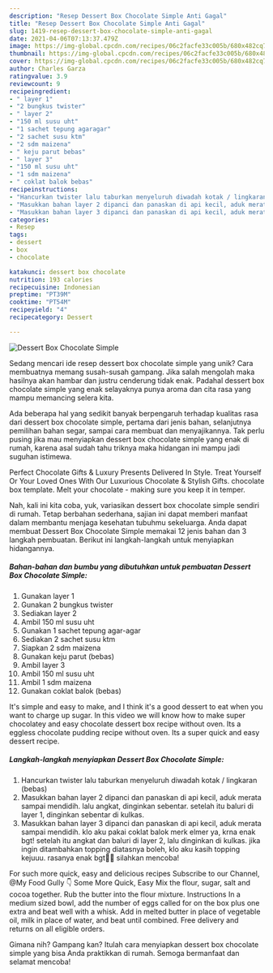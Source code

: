 ```yaml
---
description: "Resep Dessert Box Chocolate Simple Anti Gagal"
title: "Resep Dessert Box Chocolate Simple Anti Gagal"
slug: 1419-resep-dessert-box-chocolate-simple-anti-gagal
date: 2021-04-06T07:13:37.479Z
image: https://img-global.cpcdn.com/recipes/06c2facfe33c005b/680x482cq70/dessert-box-chocolate-simple-foto-resep-utama.jpg
thumbnail: https://img-global.cpcdn.com/recipes/06c2facfe33c005b/680x482cq70/dessert-box-chocolate-simple-foto-resep-utama.jpg
cover: https://img-global.cpcdn.com/recipes/06c2facfe33c005b/680x482cq70/dessert-box-chocolate-simple-foto-resep-utama.jpg
author: Charles Garza
ratingvalue: 3.9
reviewcount: 9
recipeingredient:
- " layer 1"
- "2 bungkus twister"
- " layer 2"
- "150 ml susu uht"
- "1 sachet tepung agaragar"
- "2 sachet susu ktm"
- "2 sdm maizena"
- " keju parut bebas"
- " layer 3"
- "150 ml susu uht"
- "1 sdm maizena"
- " coklat balok bebas"
recipeinstructions:
- "Hancurkan twister lalu taburkan menyeluruh diwadah kotak / lingkaran (bebas)"
- "Masukkan bahan layer 2 dipanci dan panaskan di api kecil, aduk merata sampai mendidih. lalu angkat, dinginkan sebentar. setelah itu baluri di layer 1, dinginkan sebentar di kulkas."
- "Masukkan bahan layer 3 dipanci dan panaskan di api kecil, aduk merata sampai mendidih. klo aku pakai coklat balok merk elmer ya, krna enak bgt! setelah itu angkat dan baluri di layer 2, lalu dinginkan di kulkas. jika ingin ditambahkan topping diatasnya boleh, klo aku kasih topping kejuuu. rasanya enak bgt💛💛 silahkan mencoba!"
categories:
- Resep
tags:
- dessert
- box
- chocolate

katakunci: dessert box chocolate 
nutrition: 193 calories
recipecuisine: Indonesian
preptime: "PT39M"
cooktime: "PT54M"
recipeyield: "4"
recipecategory: Dessert

---
```



![Dessert Box Chocolate Simple](https://img-global.cpcdn.com/recipes/06c2facfe33c005b/680x482cq70/dessert-box-chocolate-simple-foto-resep-utama.jpg)

Sedang mencari ide resep dessert box chocolate simple yang unik? Cara membuatnya memang susah-susah gampang. Jika salah mengolah maka hasilnya akan hambar dan justru cenderung tidak enak. Padahal dessert box chocolate simple yang enak selayaknya punya aroma dan cita rasa yang mampu memancing selera kita.

Ada beberapa hal yang sedikit banyak berpengaruh terhadap kualitas rasa dari dessert box chocolate simple, pertama dari jenis bahan, selanjutnya pemilihan bahan segar, sampai cara membuat dan menyajikannya. Tak perlu pusing jika mau menyiapkan dessert box chocolate simple yang enak di rumah, karena asal sudah tahu triknya maka hidangan ini mampu jadi suguhan istimewa.

Perfect Chocolate Gifts &amp; Luxury Presents Delivered In Style. Treat Yourself Or Your Loved Ones With Our Luxurious Chocolate &amp; Stylish Gifts. chocolate box template. Melt your chocolate - making sure you keep it in temper.


Nah, kali ini kita coba, yuk, variasikan dessert box chocolate simple sendiri di rumah. Tetap berbahan sederhana, sajian ini dapat memberi manfaat dalam membantu menjaga kesehatan tubuhmu sekeluarga. Anda dapat membuat Dessert Box Chocolate Simple memakai 12 jenis bahan dan 3 langkah pembuatan. Berikut ini langkah-langkah untuk menyiapkan hidangannya.

<!--inarticleads1-->

##### Bahan-bahan dan bumbu yang dibutuhkan untuk pembuatan Dessert Box Chocolate Simple:

1. Gunakan  layer 1
1. Gunakan 2 bungkus twister
1. Sediakan  layer 2
1. Ambil 150 ml susu uht
1. Gunakan 1 sachet tepung agar-agar
1. Sediakan 2 sachet susu ktm
1. Siapkan 2 sdm maizena
1. Gunakan  keju parut (bebas)
1. Ambil  layer 3
1. Ambil 150 ml susu uht
1. Ambil 1 sdm maizena
1. Gunakan  coklat balok (bebas)


It&#39;s simple and easy to make, and I think it&#39;s a good dessert to eat when you want to charge up sugar. In this video we will know how to make super chocolatey and easy chocolate dessert box recipe without oven. Its a eggless chocolate pudding recipe without oven. Its a super quick and easy dessert recipe. 

<!--inarticleads2-->

##### Langkah-langkah menyiapkan Dessert Box Chocolate Simple:

1. Hancurkan twister lalu taburkan menyeluruh diwadah kotak / lingkaran (bebas)
1. Masukkan bahan layer 2 dipanci dan panaskan di api kecil, aduk merata sampai mendidih. lalu angkat, dinginkan sebentar. setelah itu baluri di layer 1, dinginkan sebentar di kulkas.
1. Masukkan bahan layer 3 dipanci dan panaskan di api kecil, aduk merata sampai mendidih. klo aku pakai coklat balok merk elmer ya, krna enak bgt! setelah itu angkat dan baluri di layer 2, lalu dinginkan di kulkas. jika ingin ditambahkan topping diatasnya boleh, klo aku kasih topping kejuuu. rasanya enak bgt💛💛 silahkan mencoba!


For such more quick, easy and delicious recipes Subscribe to our Channel, @My Food Gully 👇 Some More Quick, Easy Mix the flour, sugar, salt and cocoa together. Rub the butter into the flour mixture. Instructions In a medium sized bowl, add the number of eggs called for on the box plus one extra and beat well with a whisk. Add in melted butter in place of vegetable oil, milk in place of water, and beat until combined. Free delivery and returns on all eligible orders. 

Gimana nih? Gampang kan? Itulah cara menyiapkan dessert box chocolate simple yang bisa Anda praktikkan di rumah. Semoga bermanfaat dan selamat mencoba!
